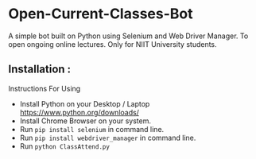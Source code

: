 # Open-Current-Classes-Bot
A simple bot built on Python using Selenium and Web Driver Manager. To open ongoing online lectures. Only for NIIT University students.

## Installation :
Instructions For Using 
- Install Python on your Desktop / Laptop https://www.python.org/downloads/
- Install Chrome Browser on your system.
- Run `pip install selenium` in command line.
- Run `pip install webdriver_manager` in command line.
- Run `python ClassAttend.py`
